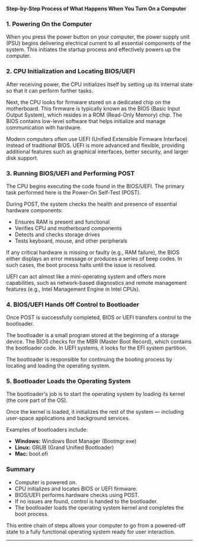 **Step-by-Step Process of What Happens When You Turn On a Computer**

### 1. Powering On the Computer

When you press the power button on your computer, the power supply unit (PSU) begins delivering electrical current to all essential components of the system. This initiates the startup process and effectively powers up the computer.

### 2. CPU Initialization and Locating BIOS/UEFI

After receiving power, the CPU initializes itself by setting up its internal state so that it can perform further tasks.

Next, the CPU looks for firmware stored on a dedicated chip on the motherboard. This firmware is typically known as the BIOS (Basic Input Output System), which resides in a ROM (Read-Only Memory) chip. The BIOS contains low-level software that helps initialize and manage communication with hardware.

Modern computers often use UEFI (Unified Extensible Firmware Interface) instead of traditional BIOS. UEFI is more advanced and flexible, providing additional features such as graphical interfaces, better security, and larger disk support.

### 3. Running BIOS/UEFI and Performing POST

The CPU begins executing the code found in the BIOS/UEFI. The primary task performed here is the Power-On Self-Test (POST).

During POST, the system checks the health and presence of essential hardware components:

* Ensures RAM is present and functional
* Verifies CPU and motherboard components
* Detects and checks storage drives
* Tests keyboard, mouse, and other peripherals

If any critical hardware is missing or faulty (e.g., RAM failure), the BIOS either displays an error message or produces a series of beep codes. In such cases, the boot process halts until the issue is resolved.

UEFI can act almost like a mini-operating system and offers more capabilities, such as network-based diagnostics and remote management features (e.g., Intel Management Engine in Intel CPUs).

### 4. BIOS/UEFI Hands Off Control to Bootloader

Once POST is successfully completed, BIOS or UEFI transfers control to the bootloader.

The bootloader is a small program stored at the beginning of a storage device. The BIOS checks for the MBR (Master Boot Record), which contains the bootloader code. In UEFI systems, it looks for the EFI system partition.

The bootloader is responsible for continuing the booting process by locating and loading the operating system.

### 5. Bootloader Loads the Operating System

The bootloader's job is to start the operating system by loading its kernel (the core part of the OS).

Once the kernel is loaded, it initializes the rest of the system — including user-space applications and background services.

Examples of bootloaders include:

* **Windows:** Windows Boot Manager (Bootmgr.exe)
* **Linux:** GRUB (Grand Unified Bootloader)
* **Mac:** boot.efi

### Summary

* Computer is powered on.
* CPU initializes and locates BIOS or UEFI firmware.
* BIOS/UEFI performs hardware checks using POST.
* If no issues are found, control is handed to the bootloader.
* The bootloader loads the operating system kernel and completes the boot process.

This entire chain of steps allows your computer to go from a powered-off state to a fully functional operating system ready for user interaction.

---